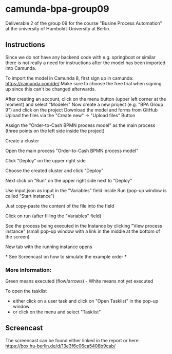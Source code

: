 # camunda-bpa-group09
Deliverable 2 of the group 09 for the course "Busine Process Automation" at the university of Humboldt-University at Berlin.

## Instructions

Since we do not have any backend code with e.g. springboot or similar there is not really a need for instructions after the model has been imported into Camunda.

To import the model in Camunda 8, first sign up in camunda: https://camunda.com/de/
Make sure to choose the free trial when signing up since this can't be changed afterwards.

After creating an account, click on the menu button (upper left corner at the moment) and select "Modeler"
Now create a new project (e.g. "BPA Group 9") and click on the project 
Download the model and forms from GitHub
Upload the files via the "Create new" -> "Upload files" Button

Assign the "Order-to-Cash BPMN process model" as the main process (three points on the left side inside the project)

Create a cluster

Open the main process "Order-to-Cash BPMN process model"

Click "Deploy" on the upper right side

Choose the created cluster and click "Deploy"

Next click on "Run" on the upper right side next to "Deploy"

Use input.json as input in the "Variables" field inside Run (pop-up window is called "Start instance")

Just copy-paste the content of the file into the field

Click on run (after filling the "Variables" field)

See the process being executed in the Instance by clicking "View process instance" (small pop-up window with a link in the middle at the bottom of the screen)

New tab with the running instance opens

\* See Screencast on how to simulate the example order *

### More information:

Green means executed (flow/arrows) - White means not yet executed

To open the tasklist 
- either click on a user task and click on "Open Tasklist" in the pop-up window
- or click on the menu and select "Tasklist"


## Screencast

The screencast can be found either linked in the report or here: https://box.hu-berlin.de/d/13e3f6c06ca5408b9cab/


